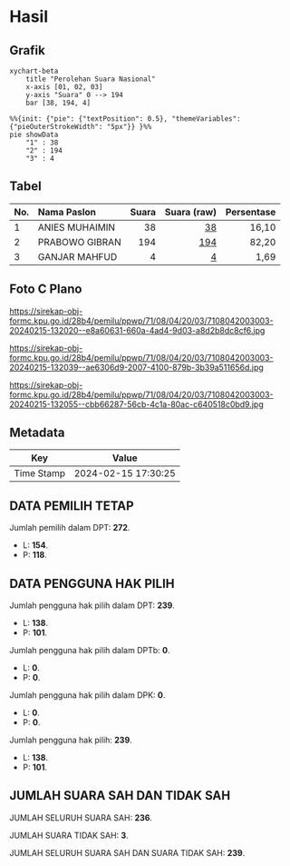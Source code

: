 # Hasil

## Grafik

```mermaid
xychart-beta
    title "Perolehan Suara Nasional"
    x-axis [01, 02, 03]
    y-axis "Suara" 0 --> 194
    bar [38, 194, 4]
```

```mermaid
%%{init: {"pie": {"textPosition": 0.5}, "themeVariables": {"pieOuterStrokeWidth": "5px"}} }%%
pie showData
    "1" : 38
    "2" : 194
    "3" : 4
```

## Tabel

| No. | Nama Paslon    | Suara | Suara (raw) | Persentase |
|:--- |:-------------- | -----:| -----------:| ----------:|
| 1   | ANIES MUHAIMIN | 38    | [38][p-1]   | 16,10      |
| 2   | PRABOWO GIBRAN | 194   | [194][p-2]  | 82,20      |
| 3   | GANJAR MAHFUD  | 4     | [4][p-3]    | 1,69       |


[p-1]: https://github.com/gigit-pemilu/pemilu-2024/blob/main/pilpres/hitung-suara/sub/71-sulawesi-utara/sub/08-bolaang-mongondow-utara/sub/04-bolangitang-barat/sub/2003-sonuo/sub/003-tps/sub/paslon-1.txt
[p-2]: https://github.com/gigit-pemilu/pemilu-2024/blob/main/pilpres/hitung-suara/sub/71-sulawesi-utara/sub/08-bolaang-mongondow-utara/sub/04-bolangitang-barat/sub/2003-sonuo/sub/003-tps/sub/paslon-2.txt
[p-3]: https://github.com/gigit-pemilu/pemilu-2024/blob/main/pilpres/hitung-suara/sub/71-sulawesi-utara/sub/08-bolaang-mongondow-utara/sub/04-bolangitang-barat/sub/2003-sonuo/sub/003-tps/sub/paslon-3.txt

## Foto C Plano

https://sirekap-obj-formc.kpu.go.id/28b4/pemilu/ppwp/71/08/04/20/03/7108042003003-20240215-132020--e8a60631-660a-4ad4-9d03-a8d2b8dc8cf6.jpg

https://sirekap-obj-formc.kpu.go.id/28b4/pemilu/ppwp/71/08/04/20/03/7108042003003-20240215-132039--ae6306d9-2007-4100-879b-3b39a511656d.jpg

https://sirekap-obj-formc.kpu.go.id/28b4/pemilu/ppwp/71/08/04/20/03/7108042003003-20240215-132055--cbb66287-56cb-4c1a-80ac-c640518c0bd9.jpg


## Metadata

| Key        | Value               |
| ---------- | ------------------- |
| Time Stamp | 2024-02-15 17:30:25 |


## DATA PEMILIH TETAP

Jumlah pemilih dalam DPT: **272**.
 * L: **154**.
 * P: **118**.

## DATA PENGGUNA HAK PILIH

Jumlah pengguna hak pilih dalam DPT: **239**.
 * L: **138**.
 * P: **101**.

Jumlah pengguna hak pilih dalam DPTb: **0**.
 * L: **0**.
 * P: **0**.

Jumlah pengguna hak pilih dalam DPK: **0**.
 * L: **0**.
 * P: **0**.

Jumlah pengguna hak pilih: **239**.
 * L: **138**.
 * P: **101**.

## JUMLAH SUARA SAH DAN TIDAK SAH

JUMLAH SELURUH SUARA SAH: **236**.

JUMLAH SUARA TIDAK SAH: **3**.

JUMLAH SELURUH SUARA SAH DAN SUARA TIDAK SAH: **239**.


